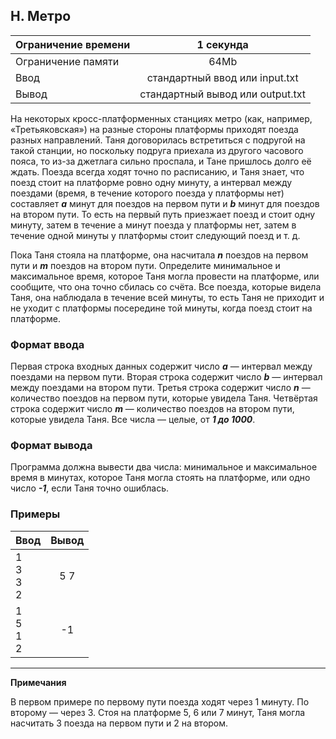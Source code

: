 ## H. Метро

| Ограничение времени  |            1 секунда             |
|----------------------|:--------------------------------:|
| Ограничение памяти   |               64Mb               |
| Ввод                 |  стандартный ввод или input.txt  |
| Вывод                | стандартный вывод или output.txt |

На некоторых кросс-платформенных станциях метро (как, например, «Третьяковская») на разные стороны платформы приходят
поезда разных направлений. Таня договорилась встретиться с подругой на такой станции, но поскольку подруга приехала из
другого часового пояса, то из-за джетлага сильно проспала, и Тане пришлось долго её ждать. Поезда всегда ходят точно по
расписанию, и Таня знает, что поезд стоит на платформе ровно одну минуту, а интервал между поездами (время, в течение 
которого поезда у платформы нет) составляет **_a_** минут для поездов на первом пути и **_b_** минут для поездов на втором пути.
То есть на первый путь приезжает поезд и стоит одну минуту, затем в течение a минут поезда у платформы нет, затем в течение 
одной минуты у платформы стоит следующий поезд и т. д.

Пока Таня стояла на платформе, она насчитала **_n_** поездов на первом пути и **_m_** поездов на втором пути. 
Определите минимальное и максимальное время, которое Таня могла провести на платформе, или сообщите, что она точно сбилась со счёта.
Все поезда, которые видела Таня, она наблюдала в течение всей минуты, то есть Таня не приходит и не уходит с платформы
посередине той минуты, когда поезд стоит на платформе.

### Формат ввода

Первая строка входных данных содержит число **_a_** — интервал между поездами на первом пути. 
Вторая строка содержит число **_b_** — интервал между поездами на втором пути. 
Третья строка содержит число **_n_** — количество поездов на первом пути, которые увидела Таня.
Четвёртая строка содержит число **_m_** — количество поездов на втором пути, которые увидела Таня.
Все числа — целые, от **_1 до 1000_**.

### Формат вывода

Программа должна вывести два числа: минимальное и максимальное время в минутах, которое Таня могла стоять на платформе,
или одно число **_-1_**, если Таня точно ошиблась.

### Примеры

| Ввод             | Вывод |
|------------------|:-----:|
| 1<br>3<br>3<br>2 |  5 7  |
| 1<br>5<br>1<br>2 |  -1   |

***
__Примечания__

В первом примере по первому пути поезда ходят через 1 минуту. По второму — через 3. 
Стоя на платформе 5, 6 или 7 минут, Таня могла насчитать 3 поезда на первом пути и 2 на втором.
